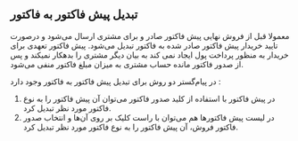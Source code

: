 ## تبدیل پیش فاکتور به فاکتور 

معمولا قبل از فروش نهایی پیش فاکتور صادر و برای مشتری ارسال می‌شود و درصورت تایید خریدار پیش فاکتور صادر شده به فاکتور  تبدیل می‌شود. پیش فاکتور تعهدی برای خریدار به منظور پرداخت پول ایجاد نمی کند به بیان دیگر مشتری را بدهکار نمیکند و پس از صدور فاکتور مانده حساب مشتری به میزان مبلغ فاکتور منفی می‌شود. 

در پیام‌گستر دو روش برای تبدیل پیش فاکتور به فاکتور وجود دارد :
1)	در پیش فاکتور با استفاده از کلید صدور فاکتور می‌توان آن پیش فاکتور را به نوع فاکتور مورد نظر تبدیل کرد.
2)	در لیست پیش فاکتورها هم می‌توان با راست کلیک بر روی آن‌ها و انتخاب صدور فاکتور فروش، آن پیش فاکتور را به نوع فاکتور مورد نظر تبدیل کرد.
